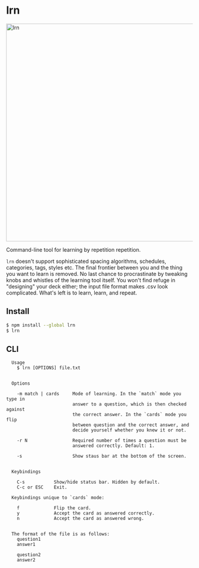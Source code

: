 # lrn

<img width="587" alt="lrn" src="https://user-images.githubusercontent.com/947457/147010333-c05a6a4a-cb02-457c-a806-54512c3ef766.png">

Command-line tool for learning by repetition repetition. <br>

`lrn` doesn't support sophisticated spacing algorithms, schedules, categories, tags, styles etc. The final frontier between you and the thing you want to learn is removed. No last chance to procrastinate by tweaking knobs and whistles of the learning tool itself. You won't find refuge in "designing" your deck either; the input file format makes .csv look complicated. What's left is to learn, learn, and repeat.

## Install

```bash
$ npm install --global lrn
$ lrn
```

## CLI

```
  Usage
    $ lrn [OPTIONS] file.txt


  Options

    -m match | cards     Mode of learning. In the `match` mode you type in
                         answer to a question, which is then checked against
                         the correct answer. In the `cards` mode you flip
                         between question and the correct answer, and
                         decide yourself whether you knew it or not.

    -r N                 Required number of times a question must be
                         answered correctly. Default: 1.

    -s                   Show staus bar at the bottom of the screen.


  Keybindings

    C-s           Show/hide status bar. Hidden by default.
    C-c or ESC    Exit.

  Keybindings unique to `cards` mode:

    f             Flip the card.
    y             Accept the card as answered correctly.
    n             Accept the card as answered wrong.


  The format of the file is as follows:
    question1
    answer1

    question2
    answer2

```
